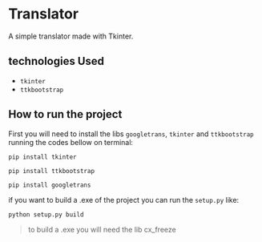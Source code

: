 # Translator
A simple translator made with Tkinter.

## technologies Used
- ``tkinter``
- ``ttkbootstrap``

## How to run the project
First you will need to install the libs ``googletrans``, ``tkinter`` and ``ttkbootstrap`` running the codes bellow on terminal:

```
pip install tkinter
```
```
pip install ttkbootstrap
```

```
pip install googletrans
```

if you want to build a .exe of the project you can run the ``setup.py`` like:
```
python setup.py build
```
> to build a .exe you will need the lib cx_freeze